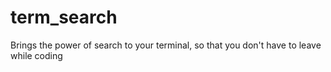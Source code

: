 # term_search
Brings the power of search to your terminal, so that you don't have to leave while coding
